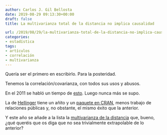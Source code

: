 ```yaml
---
author: Carlos J. Gil Bellosta
date: 2019-08-29 09:13:30+00:00
draft: false
title: La multivarianza total de la distancia no implica causalidad

url: /2019/08/29/la-multivarianza-total-de-la-distancia-no-implica-causalidad/
categories:
- estadística
tags:
- artículos
- correlación
- multivarianza
---
```


Quería ser el primero en escribirlo. Para la posteridad.

Tenemos la correlación/covarianza, con todos sus usos y abusos.

En el 2011 se habló un tiempo de [esto](https://www.datanalytics.com/2011/12/19/la-correlacion-del-siglo-xxi/). Luego nunca más se supo.

La de [Hellinger](https://arxiv.org/abs/1810.10276) tiene un añito y un [paquete en CRAN](https://cran.r-project.org/web/packages/HellCor/index.html), menos trabajo de relaciones públicas y, no obstante, el mismo éxito que la anterior.

Y este año se añade a la lista la [multivarianza de la distancia](https://projecteuclid.org/euclid.aos/1564797863) que, bueno, ¿qué queréis que os diga que no sea trivialmente extrapolable de lo anterior?